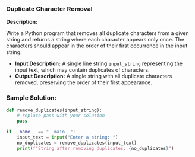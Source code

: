 ### Duplicate Character Removal

**Description:**

Write a Python program that removes all duplicate characters from a given string and returns a string where each character appears only once. The characters should appear in the order of their first occurrence in the input string.

- **Input Description:** A single line string `input_string` representing the input text, which may contain duplicates of characters.
- **Output Description:** A single string with all duplicate characters removed, preserving the order of their first appearance.

### Sample Solution:

```python
def remove_duplicates(input_string):
    # replace pass with your solution
    pass

if __name__ == "__main__":
    input_text = input("Enter a string: ")
    no_duplicates = remove_duplicates(input_text)
    print(f"String after removing duplicates: {no_duplicates}")

```